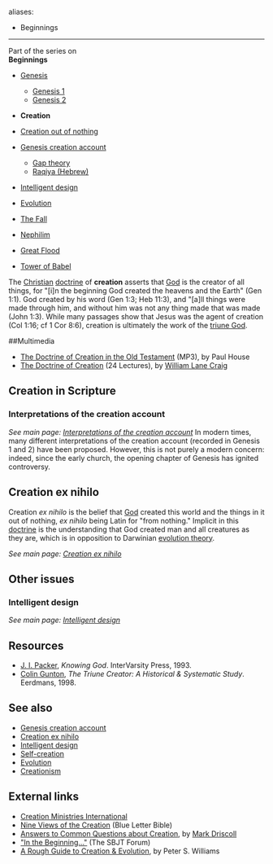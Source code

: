aliases:
- Beginnings
---
Part of the series on  
**Beginnings**
-   [Genesis](Genesis "Genesis")
    -   [Genesis 1](Genesis_1 "Genesis 1")
    -   [Genesis 2](Genesis_2 "Genesis 2")

-   **Creation**
-   [Creation out of nothing](Creation_out_of_nothing "Creation out of nothing")
-   [Genesis creation account](Genesis_creation_account "Genesis creation account")
    -   [Gap theory](Gap_theory "Gap theory")
    -   [Raqiya (Hebrew)](Raqiya_(Hebrew) "Raqiya (Hebrew)")

-   [Intelligent design](Intelligent_design "Intelligent design")
-   [Evolution](Evolution "Evolution")
-   [The Fall](The_Fall "The Fall")
-   [Nephilim](Nephilim "Nephilim")
-   [Great Flood](Great_Flood "Great Flood")
-   [Tower of Babel](Tower_of_Babel "Tower of Babel")

The [Christian](Christian "Christian")
[doctrine](Doctrine "Doctrine") of **creation** asserts that
[God](God "God") is the creator of all things, for "[i]n the
beginning God created the heavens and the Earth" (Gen 1:1). God
created by his word (Gen 1:3; Heb 11:3), and "[a]ll things were
made through him, and without him was not any thing made that was
made (John 1:3). While many passages show that Jesus was the agent
of creation (Col 1:16; cf 1 Cor 8:6), creation is ultimately the
work of the [triune God](Trinity "Trinity").

##Multimedia

-   [The Doctrine of Creation in the Old Testament](http://www.biblicaltraining.org/audio/OT590/OTTheology_05_Lesson_5-high.mp3)
    (MP3), by Paul House
-   [The Doctrine of Creation](http://www.reasonablefaith.org/site/PageServer?pagename=podcasting_main)
    (24 Lectures), by
    [William Lane Craig](William_Lane_Craig "William Lane Craig")

## Creation in Scripture

### Interpretations of the creation account

*See main page: [Interpretations of the creation account](Interpretations_of_the_creation_account "Interpretations of the creation account")*
In modern times, many different interpretations of the creation
account (recorded in Genesis 1 and 2) have been proposed. However,
this is not purely a modern concern: indeed, since the early
church, the opening chapter of Genesis has ignited controversy.

## Creation ex nihilo

Creation *ex nihilo* is the belief that [God](God "God") created
this world and the things in it out of nothing, *ex nihilo* being
Latin for "from nothing." Implicit in this
[doctrine](Doctrine "Doctrine") is the understanding that God
created man and all creatures as they are, which is in opposition
to Darwinian [evolution theory](Evolution "Evolution").

*See main page: [Creation ex nihilo](Creation_ex_nihilo "Creation ex nihilo")*
## Other issues

### Intelligent design

*See main page: [Intelligent design](Intelligent_design "Intelligent design")*
## Resources

-   [J. I. Packer](J._I._Packer "J. I. Packer"), *Knowing God*.
    InterVarsity Press, 1993.
-   [Colin Gunton](Colin_Gunton "Colin Gunton"),
    *The Triune Creator: A Historical & Systematic Study*. Eerdmans,
    1998.

## See also

-   [Genesis creation account](Genesis_creation_account "Genesis creation account")
-   [Creation ex nihilo](Creation_ex_nihilo "Creation ex nihilo")
-   [Intelligent design](Intelligent_design "Intelligent design")
-   [Self-creation](index.php?title=Self-creation&action=edit&redlink=1 "Self-creation (page does not exist)")
-   [Evolution](Evolution "Evolution")
-   [Creationism](Creationism "Creationism")

## External links

-   [Creation Ministries International](http://creation.com)
-   [Nine Views of the Creation](http://www.blueletterbible.org/faq/creation.html)
    (Blue Letter Bible)
-   [Answers to Common Questions about Creation](http://theresurgence.com/mark_driscoll_2006-06_answers_to_common_questions_about_creation),
    by [Mark Driscoll](Mark_Driscoll "Mark Driscoll")
-   ["In the Beginning..."](http://www.sbts.edu/pdf/sbjt/SBJT_2007Spring6.pdf)
    (The SBJT Forum)
-   [A Rough Guide to Creation & Evolution](http://www.epsociety.org/library/articles.asp?pid=52&mode=detail), by Peter S. Williams